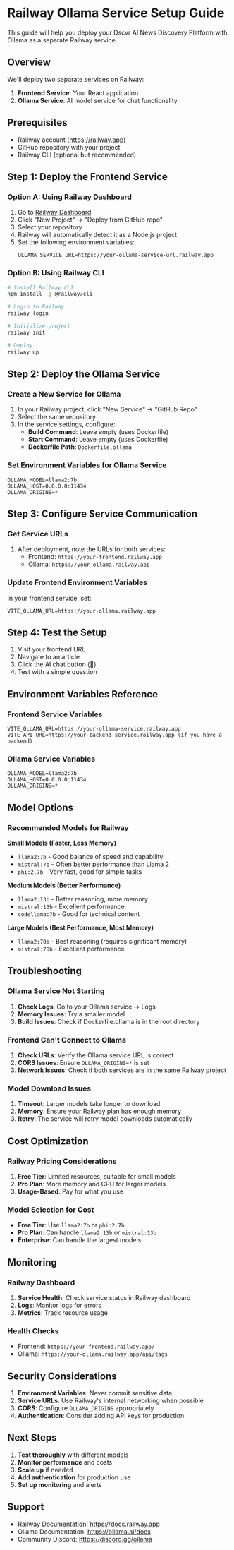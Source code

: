 # Railway Ollama Service Setup Guide

This guide will help you deploy your Dscvr AI News Discovery Platform with Ollama as a separate Railway service.

## Overview

We'll deploy two separate services on Railway:
1. **Frontend Service**: Your React application
2. **Ollama Service**: AI model service for chat functionality

## Prerequisites

- Railway account (https://railway.app)
- GitHub repository with your project
- Railway CLI (optional but recommended)

## Step 1: Deploy the Frontend Service

### Option A: Using Railway Dashboard

1. Go to [Railway Dashboard](https://railway.app/dashboard)
2. Click "New Project" → "Deploy from GitHub repo"
3. Select your repository
4. Railway will automatically detect it as a Node.js project
5. Set the following environment variables:
   ```
   OLLAMA_SERVICE_URL=https://your-ollama-service-url.railway.app
   ```

### Option B: Using Railway CLI

```bash
# Install Railway CLI
npm install -g @railway/cli

# Login to Railway
railway login

# Initialize project
railway init

# Deploy
railway up
```

## Step 2: Deploy the Ollama Service

### Create a New Service for Ollama

1. In your Railway project, click "New Service" → "GitHub Repo"
2. Select the same repository
3. In the service settings, configure:
   - **Build Command**: Leave empty (uses Dockerfile)
   - **Start Command**: Leave empty (uses Dockerfile)
   - **Dockerfile Path**: `Dockerfile.ollama`

### Set Environment Variables for Ollama Service

```
OLLAMA_MODEL=llama2:7b
OLLAMA_HOST=0.0.0.0:11434
OLLAMA_ORIGINS=*
```

## Step 3: Configure Service Communication

### Get Service URLs

1. After deployment, note the URLs for both services:
   - Frontend: `https://your-frontend.railway.app`
   - Ollama: `https://your-ollama.railway.app`

### Update Frontend Environment Variables

In your frontend service, set:
```
VITE_OLLAMA_URL=https://your-ollama.railway.app
```

## Step 4: Test the Setup

1. Visit your frontend URL
2. Navigate to an article
3. Click the AI chat button (🤖)
4. Test with a simple question

## Environment Variables Reference

### Frontend Service Variables
```env
VITE_OLLAMA_URL=https://your-ollama-service.railway.app
VITE_API_URL=https://your-backend-service.railway.app (if you have a backend)
```

### Ollama Service Variables
```env
OLLAMA_MODEL=llama2:7b
OLLAMA_HOST=0.0.0.0:11434
OLLAMA_ORIGINS=*
```

## Model Options

### Recommended Models for Railway

**Small Models (Faster, Less Memory)**
- `llama2:7b` - Good balance of speed and capability
- `mistral:7b` - Often better performance than Llama 2
- `phi:2.7b` - Very fast, good for simple tasks

**Medium Models (Better Performance)**
- `llama2:13b` - Better reasoning, more memory
- `mistral:13b` - Excellent performance
- `codellama:7b` - Good for technical content

**Large Models (Best Performance, Most Memory)**
- `llama2:70b` - Best reasoning (requires significant memory)
- `mistral:70b` - Excellent performance

## Troubleshooting

### Ollama Service Not Starting

1. **Check Logs**: Go to your Ollama service → Logs
2. **Memory Issues**: Try a smaller model
3. **Build Issues**: Check if Dockerfile.ollama is in the root directory

### Frontend Can't Connect to Ollama

1. **Check URLs**: Verify the Ollama service URL is correct
2. **CORS Issues**: Ensure `OLLAMA_ORIGINS=*` is set
3. **Network Issues**: Check if both services are in the same Railway project

### Model Download Issues

1. **Timeout**: Larger models take longer to download
2. **Memory**: Ensure your Railway plan has enough memory
3. **Retry**: The service will retry model downloads automatically

## Cost Optimization

### Railway Pricing Considerations

1. **Free Tier**: Limited resources, suitable for small models
2. **Pro Plan**: More memory and CPU for larger models
3. **Usage-Based**: Pay for what you use

### Model Selection for Cost

- **Free Tier**: Use `llama2:7b` or `phi:2.7b`
- **Pro Plan**: Can handle `llama2:13b` or `mistral:13b`
- **Enterprise**: Can handle the largest models

## Monitoring

### Railway Dashboard

1. **Service Health**: Check service status in Railway dashboard
2. **Logs**: Monitor logs for errors
3. **Metrics**: Track resource usage

### Health Checks

- Frontend: `https://your-frontend.railway.app/`
- Ollama: `https://your-ollama.railway.app/api/tags`

## Security Considerations

1. **Environment Variables**: Never commit sensitive data
2. **Service URLs**: Use Railway's internal networking when possible
3. **CORS**: Configure `OLLAMA_ORIGINS` appropriately
4. **Authentication**: Consider adding API keys for production

## Next Steps

1. **Test thoroughly** with different models
2. **Monitor performance** and costs
3. **Scale up** if needed
4. **Add authentication** for production use
5. **Set up monitoring** and alerts

## Support

- Railway Documentation: https://docs.railway.app
- Ollama Documentation: https://ollama.ai/docs
- Community Discord: https://discord.gg/ollama
